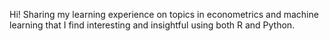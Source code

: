 Hi! Sharing my learning experience on topics in econometrics and machine learning that I find interesting and insightful using both R and Python. 

<!---
daviddejuliis/daviddejuliis is a ✨ special ✨ repository because its `README.md` (this file) appears on your GitHub profile.
You can click the Preview link to take a look at your changes.
--->
